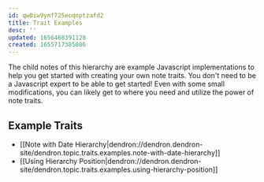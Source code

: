 ```yaml
---
id: qw0iw9ymf725eoqnptzafd2
title: Trait Examples
desc: ''
updated: 1656468391128
created: 1655717385086
---
```


The child notes of this hierarchy are example Javascript implementations to help you get started with creating your own note traits. You don't need to be a Javascript expert to be able to get started! Even with some small modifications, you can likely get to where you need and utilize the power of note traits.

## Example Traits
- [[Note with Date Hierarchy|dendron://dendron.dendron-site/dendron.topic.traits.examples.note-with-date-hierarchy]]
- [[Using Hierarchy Position|dendron://dendron.dendron-site/dendron.topic.traits.examples.using-hierarchy-position]]